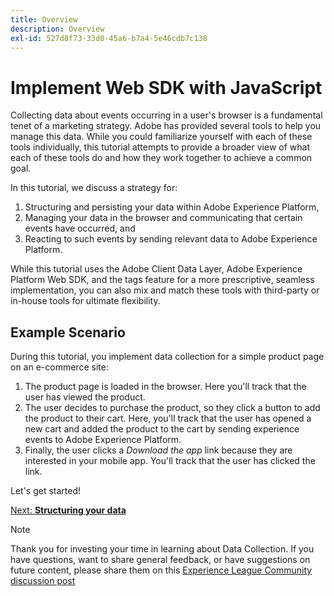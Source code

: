 ```yaml
---
title: Overview
description: Overview
exl-id: 527d8f73-33d0-45a6-b7a4-5e46cdb7c138
---
```

# Implement Web SDK with JavaScript

Collecting data about events occurring in a user's browser is a fundamental tenet of a marketing strategy. Adobe has provided several tools to help you manage this data. While you could familiarize yourself with each of these tools individually, this tutorial attempts to provide a broader view of what each of these tools do and how they work together to achieve a common goal.

In this tutorial, we discuss a strategy for:

1. Structuring and persisting your data within Adobe Experience Platform,
1. Managing your data in the browser and communicating that certain events have occurred, and 
1. Reacting to such events by sending relevant data to Adobe Experience Platform.

While this tutorial uses the Adobe Client Data Layer, Adobe Experience Platform Web SDK, and the tags feature for a more prescriptive, seamless implementation, you can also mix and match these tools with third-party or in-house tools for ultimate flexibility.

## Example Scenario

During this tutorial, you implement data collection for a simple product page on an e-commerce site:

1. The product page is loaded in the browser. Here you'll track that the user has viewed the product. 
1. The user decides to purchase the product, so they click a button to add the product to their cart. Here, you'll track that the user has opened a new cart and added the product to the cart by sending experience events to Adobe Experience Platform. 
1. Finally, the user clicks a _Download the app_ link because they are interested in your mobile app. You'll track that the user has clicked the link. 

Let's get started!

[Next: **Structuring your data**](structuring-your-data.md)

>[!NOTE]
>
>Thank you for investing your time in learning about Data Collection. If you have questions, want to share general feedback, or have suggestions on future content, please share them on this [Experience League Community discussion post](https://experienceleaguecommunities.adobe.com/t5/adobe-experience-platform-launch/tutorial-discussion-implement-adobe-experience-cloud-with-web/td-p/444996)
